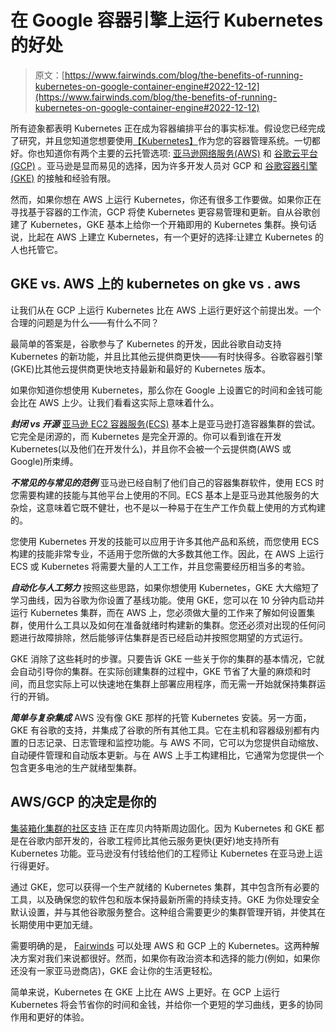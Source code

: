 # 在 Google 容器引擎上运行 Kubernetes 的好处

> 原文：[https://www.fairwinds.com/blog/the-benefits-of-running-kubernetes-on-google-container-engine#2022-12-12](https://www.fairwinds.com/blog/the-benefits-of-running-kubernetes-on-google-container-engine#2022-12-12)

 所有迹象都表明 Kubernetes 正在成为容器编排平台的事实标准。假设您已经完成了研究，并且您知道您想要使用[【Kubernetes】](https://kubernetes.io/)作为您的容器管理系统。一切都好。你也知道你有两个主要的云托管选项:  [亚马逊网络服务(AWS)](https://aws.amazon.com/) 和  [谷歌云平台(GCP)](https://cloud.google.com/) 。亚马逊是显而易见的选择，因为许多开发人员对 GCP 和  [谷歌容器引擎(GKE)](https://cloud.google.com/container-engine/) 的接触和经验有限。

然而，如果你想在 AWS 上运行 Kubernetes，你还有很多工作要做。如果你正在寻找基于容器的工作流，GCP 将使 Kubernetes 更容易管理和更新。自从谷歌创建了 Kubernetes，GKE 基本上给你一个开箱即用的 Kubernetes 集群。换句话说，比起在 AWS 上建立 Kubernetes，有一个更好的选择:让建立 Kubernetes 的人也托管它。

## GKE vs. AWS 上的 kubernetes on gke vs . aws

让我们从在 GCP 上运行 Kubernetes 比在 AWS 上运行更好这个前提出发。一个合理的问题是为什么——有什么不同？

最简单的答案是，谷歌参与了 Kubernetes 的开发，因此谷歌自动支持 Kubernetes 的新功能，并且比其他云提供商更快——有时快得多。谷歌容器引擎(GKE)比其他云提供商更快地支持最新和最好的 Kubernetes 版本。

如果你知道你想使用 Kubernetes，那么你在 Google 上设置它的时间和金钱可能会比在 AWS 上少。让我们看看这实际上意味着什么。

***封闭 vs 开源***
[亚马逊 EC2 容器服务(ECS)](https://aws.amazon.com/ec2/) 基本上是亚马逊打造容器集群的尝试。它完全是闭源的，而 Kubernetes 是完全开源的。你可以看到谁在开发 Kubernetes(以及他们在开发什么)，并且你不会被一个云提供商(AWS 或 Google)所束缚。

***不常见的与常见的范例***
亚马逊已经自制了他们自己的容器集群软件，使用 ECS 时您需要构建的技能与其他平台上使用的不同。ECS 基本上是亚马逊其他服务的大杂烩，这意味着它既不健壮，也不是以一种易于在生产工作负载上使用的方式构建的。

您使用 Kubernetes 开发的技能可以应用于许多其他产品和系统，而您使用 ECS 构建的技能非常专业，不适用于您所做的大多数其他工作。因此，在 AWS 上运行 ECS 或 Kubernetes 将需要大量的人工工作，并且您需要经历相当多的考验。

***自动化与人工努力***
按照这些思路，如果你想使用 Kubernetes，GKE 大大缩短了学习曲线，因为谷歌为你设置了基线功能。使用 GKE，您可以在 10 分钟内启动并运行 Kubernetes 集群，而在 AWS 上，您必须做大量的工作来了解如何设置集群，使用什么工具以及如何在准备就绪时构建新的集群。您还必须对出现的任何问题进行故障排除，然后能够评估集群是否已经启动并按照您期望的方式运行。

GKE 消除了这些耗时的步骤。只要告诉 GKE 一些关于你的集群的基本情况，它就会自动引导你的集群。在实际创建集群的过程中，GKE 节省了大量的麻烦和时间，而且您实际上可以快速地在集群上部署应用程序，而无需一开始就保持集群运行的开销。

***简单与复杂集成***
AWS 没有像 GKE 那样的托管 Kubernetes 安装。另一方面，GKE 有谷歌的支持，并集成了谷歌的所有其他工具。它在主机和容器级别都有内置的日志记录、日志管理和监控功能。与 AWS 不同，它可以为您提供自动缩放、自动硬件管理和自动版本更新。与在 AWS 上手工构建相比，它通常为您提供一个包含更多电池的生产就绪型集群。

## AWS/GCP 的决定是你的

[集装箱化集群的社区支持](https://github.com/kubernetes/kubernetes) 正在库贝内特斯周边固化。因为 Kubernetes 和 GKE 都是在谷歌内部开发的，谷歌工程师比其他云服务更快(更好)地支持所有 Kubernetes 功能。亚马逊没有付钱给他们的工程师让 Kubernetes 在亚马逊上运行得更好。

通过 GKE，您可以获得一个生产就绪的 Kubernetes 集群，其中包含所有必要的工具，以及确保您的软件包和版本保持最新所需的持续支持。GKE 为你处理安全默认设置，并与其他谷歌服务整合。这种组合需要更少的集群管理开销，并使其在长期使用中更加无缝。

需要明确的是， [Fairwinds](/) 可以处理 AWS 和 GCP 上的 Kubernetes。这两种解决方案对我们来说都很好。然而，如果你有政治资本和选择的能力(例如，如果你还没有一家亚马逊商店)，GKE 会让你的生活更轻松。

简单来说，Kubernetes 在 GKE 上比在 AWS 上更好。在 GCP 上运行 Kubernetes 将会节省你的时间和金钱，并给你一个更短的学习曲线，更多的协同作用和更好的体验。
